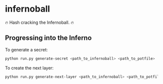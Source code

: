 # infernoball
🔥 Hash cracking the Infernoball. 🔥

## Progressing into the Inferno

To generate a secret:
```bash
python run.py generate-secret <path_to_infernoball> <path_to_potfile>
```

To create the next layer:
```bash
python run.py generate-next-layer <path_to_infernoball> <path_to_potfile> <next_layer_folder>
```
